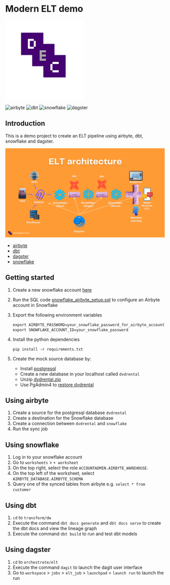 # Modern ELT demo 

<img src="docs/dec-logo.png" width="250" height="250">


![airbyte](https://img.shields.io/badge/airbyte-integrate-blue)
![dbt](https://img.shields.io/badge/dbt-transform-blue)
![snowflake](https://img.shields.io/badge/snowflake-database-blue)
![dagster](https://img.shields.io/badge/dagster-orchestrate-blue)

## Introduction 

This is a demo project to create an ELT pipeline using airbyte, dbt, snowflake and dagster. 

![docs/elt-architecture.png](docs/elt-architecture.png)

- [airbyte](https://docs.airbyte.com/)
- [dbt](https://docs.getdbt.com/docs/introduction)
- [dagster](https://docs.dagster.io/getting-started)
- [snowflake](https://docs.snowflake.com/en/)

## Getting started 

1. Create a new snowflake account [here](https://signup.snowflake.com/)

2. Run the SQL code [snowflake_airbyte_setup.sql](integration/destination/snowflake_airbyte_setup.sql) to configure an Airbyte account in Snowflake 

3. Export the following environment variables 

    ```
    export AIRBYTE_PASSWORD=your_snowflake_password_for_airbyte_account
    export SNOWFLAKE_ACCOUNT_ID=your_snowflake_password
    ```

4. Install the python dependencies

    ```
    pip install -r requirements.txt
    ```

5. Create the mock source database by: 
    - Install [postgresql](https://www.postgresql.org/)
    - Create a new database in your localhost called `dvdrental` 
    - Unzip [dvdrental.zip](integration/source/dvdrental.zip)
    - Use PgAdmin4 to [restore dvdrental](https://www.pgadmin.org/docs/pgadmin4/development/restore_dialog.html)

## Using airbyte 

1. Create a source for the postgresql database `dvdrental`
2. Create a destination for the Snowflake database 
3. Create a connection between `dvdrental` and `snowflake` 
4. Run the sync job 

## Using snowflake 

1. Log in to your snowflake account 
2. Go to `worksheets` > `+ worksheet` 
3. On the top right, select the role `ACCOUNTADMIN.AIRBYTE_WAREHOUSE`. 
4. On the top left of the worksheet, select `AIRBYTE_DATABASE.AIRBYTE_SCHEMA` 
5. Query one of the synced tables from airbyte e.g. `select * from customer` 

## Using dbt 

1. `cd` to `transform/dw` 
2. Execute the command `dbt docs generate` and `dbt docs serve` to create the dbt docs and view the lineage graph 
3. Execute the command `dbt build` to run and test dbt models 

## Using dagster 
1. `cd` to `orchestrate/elt` 
2. Execute the command `dagit` to launch the dagit user interface 
3. Go to `workspace` > `jobs` > `elt_job` > `launchpad` > `launch run` to launch the run
